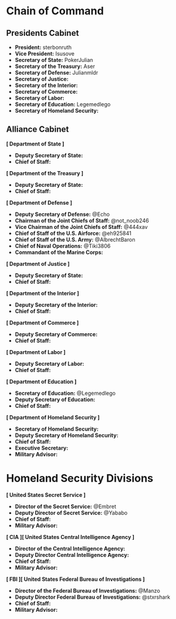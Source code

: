 # Chain of Command

## Presidents Cabinet

- **President:** sterbonruth
- **Vice President:** Isusove
- **Secretary of State:** PokerJulian
- **Secretary of the Treasury:** Aser
- **Secretary of Defense:** Julianmldr
- **Secretary of Justice:**
- **Secretary of the Interior:**
- **Secretary of Commerce:**
- **Secretary of Labor:**
- **Secretary of Education:** Legemedlego
- **Secretary of Homeland Security:**

## Alliance Cabinet

**[ Department of State ]**
- **Deputy Secretary of State:**
- **Chief of Staff:**

**[ Department of the Treasury ]**
- **Deputy Secretary of State:**
- **Chief of Staff:**

**[ Department of Defense ]**
- **Deputy Secretary of Defense:** @Echo
- **Chairman of the Joint Chiefs of Staff:** @not_noob246
- **Vice Chairman of the Joint Chiefs of Staff:** @444xav
- **Chief of Staff of the U.S. Airforce:** @eh925841
- **Chief of Staff of the U.S. Army:** @AlbrechtBaron
- **Chief of Naval Operations:** @Tiki3806
- **Commandant of the Marine Corps:**

**[ Department of Justice ]**
- **Deputy Secretary of State:**
- **Chief of Staff:**

**[ Department of the Interior ]**
- **Deputy Secretary of the Interior:**
- **Chief of Staff:**

**[ Department of Commerce ]**
- **Deputy Secretary of Commerce:**
- **Chief of Staff:**

**[ Department of Labor ]**
- **Deputy Secretary of Labor:**
- **Chief of Staff:**

**[ Department of Education ]**
- **Secretary of Education:** @Legemedlego
- **Deputy Secretary of Education:**
- **Chief of Staff:**

**[ Department of Homeland Security ]**
- **Secretary of Homeland Security:**
- **Deputy Secretary of Homeland Security:**
- **Chief of Staff:**
- **Executive Secretary:**
- **Military Advisor:**

# Homeland Security Divisions

**[ United States Secret Service ]**
- **Director of the Secret Service:** @Embret
- **Deputy Director of Secret Service:** @Yababo
- **Chief of Staff:**
- **Military Advisor:**

**[ CIA ][ United States Central Intelligence Agency ]**
- **Director of the Central Intelligence Agency:**
- **Deputy Director Central Intelligence Agency:**
- **Chief of Staff:**
- **Military Advisor:**

**[ FBI ][ United States Federal Bureau of Investigations ]**
- **Director of the Federal Bureau of Investigations:** @Manzo
- **Deputy Director Federal Bureau of Investigations:** @stxrshark
- **Chief of Staff:**
- **Military Advisor:**
